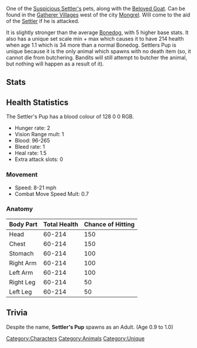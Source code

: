 One of the [Suspicious Settler's](Suspicious_Settler.md "wikilink") pets,
along with the [Beloved Goat](Beloved_Goat.md "wikilink"). Can be found in
the [Gatherer Villages](Gatherer_Village.md "wikilink") west of the city
[Mongrel](Mongrel.md "wikilink"). Will come to the aid of the
[Settler](Suspicious_Settler.md "wikilink") if he is attacked.

It is slightly stronger than the average [Bonedog](Bonedog.md "wikilink"),
with 5 higher base stats. It also has a unique set scale min + max which
causes it to have 214 health when age 1.1 which is 34 more than a normal
Bonedog. Settlers Pup is unique because it is the only animal which
spawns with no death item (so, it cannot die from butchering. Bandits
will still attempt to butcher the animal, but nothing will happen as a
result of it).

## Stats

## Health Statistics

The Settler's Pup has a blood colour of 128 0 0 RGB.

- Hunger rate: 2
- Vision Range mult: 1
- Blood: 96-265
- Bleed rate: 1
- Heal rate: 1.5
- Extra attack slots: 0

### Movement

- Speed: 8-21 mph
- Combat Move Speed Mult: 0.7

### Anatomy

| Body Part | Total Health | Chance of Hitting |
|-----------|--------------|-------------------|
| Head      | 60-214       | 150               |
| Chest     | 60-214       | 150               |
| Stomach   | 60-214       | 100               |
| Right Arm | 60-214       | 100               |
| Left Arm  | 60-214       | 100               |
| Right Leg | 60-214       | 50                |
| Left Leg  | 60-214       | 50                |

## Trivia

Despite the name, **Settler's Pup** spawns as an Adult. (Age 0.9 to 1.0)

[Category:Characters](Category:Characters "wikilink")
[Category:Animals](Category:Animals "wikilink")
[Category:Unique](Category:Unique "wikilink")